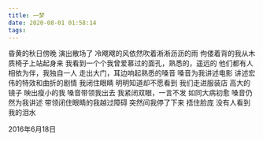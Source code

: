 ```yaml
---
title: 一梦
date: 2020-08-01 01:58:14
tags:
---
```

昏黄的秋日傍晚
演出散场了
冷飕飕的风依然吹着淅淅沥沥的雨
佝偻着背的我从木质椅子上站起身来
我看到一个个我曾爱慕过的面孔，熟悉的，遥远的
他们都有人相依为伴，我独自一人
走出大门，耳边响起熟悉的嗓音
嗓音为我讲述电影
讲述宏伟的特效和曲折的剧情
我闭住眼睛
明明知道却不愿看到
我们走进服装店
高大的镜子
映出瘦小的我
嗓音带领我出去
我紧闭双眼，一言不发
如同大病初愈
嗓音仍然为我讲述
带领闭住眼睛的我越过障碍
突然间我停了下来
捂住脸庞
没有人看到我的泪水





2016年6月18日